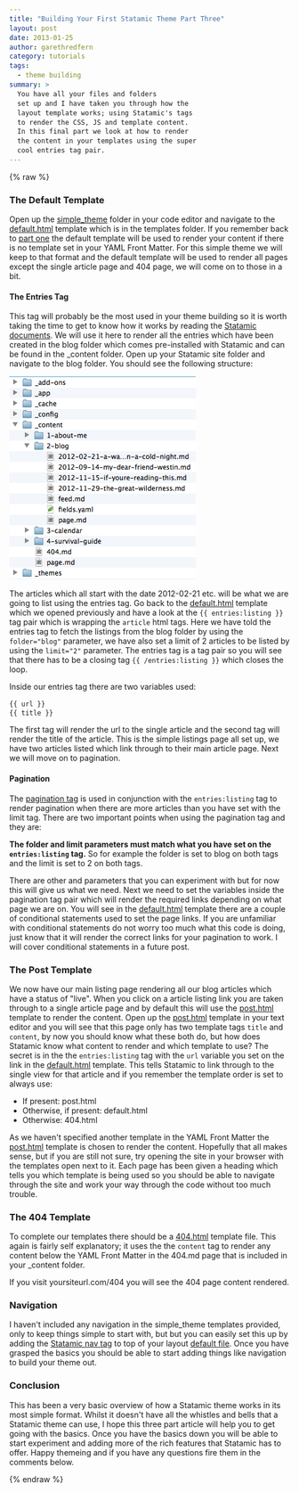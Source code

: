 ```yaml
---
title: "Building Your First Statamic Theme Part Three"
layout: post
date: 2013-01-25
author: garethredfern
category: tutorials
tags:
  - theme building
summary: >
  You have all your files and folders
  set up and I have taken you through how the
  layout template works; using Statamic's tags
  to render the CSS, JS and template content.
  In this final part we look at how to render
  the content in your templates using the super
  cool entries tag pair.
---
```


{% raw %}

### The Default Template
Open up the [simple_theme](https://github.com/statamicthemes/simple-theme) folder in your code editor and navigate to the [default.html](https://github.com/statamicthemes/simple-theme/blob/master/simple_theme/templates/default.html) template which is in the templates folder. If you remember back to [part one](http://www.statamicthemes.com/articles/building-your-first-statamic-theme-part-one) the default template will be used to render your content if there is no template set in your YAML Front Matter. For this simple theme we will keep to that format and the default template will be used to render all pages except the single article page and 404 page, we will come on to those in a bit.

#### The Entries Tag
This tag will probably be the most used in your theme building so it is worth taking the time to get to know how it works by reading the [Statamic documents](http://statamic.com/learn/documentation/tags/entries). We will use it here to render all the entries which have been created in the blog folder which comes pre-installed with Statamic and can be found in the _content folder. Open up your Statamic site folder and navigate to the blog folder. You should see the following structure:

![Statamic Folder Structure](/assets/img/articles/statamic_folder_structure.png)

The articles which all start with the date 2012-02-21 etc. will be what we are going to list using the entries tag. Go back to the [default.html](https://github.com/statamicthemes/simple-theme/blob/master/simple_theme/templates/default.html) template which we opened previously and have a look at the `{{ entries:listing }}` tag pair which is wrapping the `article` html tags. Here we have told the entries tag to fetch the listings from the blog folder by using the `folder="blog"` parameter, we have also set a limit of 2 articles to be listed by using the `limit="2"` parameter. The entries tag is a tag pair so you will see that there has to be a closing tag `{{ /entries:listing }}` which closes the loop.

Inside our entries tag there are two variables used:

~~~twig
{{ url }}
{{ title }}
~~~

The first tag will render the url to the single article and the second tag will render the title of the article. This is the simple listings page all set up, we have two articles listed which link through to their main article page. Next we will move on to pagination.

#### Pagination
The [pagination tag](http://statamic.com/learn/documentation/tags/entries) is used in conjunction with the `entries:listing` tag to render pagination when there are more articles than you have set with the limit tag. There are two important points when using the pagination tag and they are:

**The folder and limit parameters must match what you have set on the `entries:listing` tag.** So for example the folder is set to blog on both tags and the limit is set to 2 on both tags.

There are other and parameters that you can experiment with but for now this will give us what we need. Next we need to set the variables inside the pagination tag pair which will render the required links depending on what page we are on. You will see in the [default.html](https://github.com/statamicthemes/simple-theme/blob/master/simple_theme/templates/default.html) template there are a couple of conditional statements used to set the page links. If you are unfamiliar with conditional statements do not worry too much what this code is doing, just know that it will render the correct links for your pagination to work. I will cover conditional statements in a future post.

### The Post Template
We now have our main listing page rendering all our blog articles which have a status of "live". When you click on a article listing link you are taken through to a single article page and by default this will use the [post.html](https://github.com/statamicthemes/simple-theme/blob/master/simple_theme/templates/post.html) template to render the content. Open up the  [post.html](https://github.com/statamicthemes/simple-theme/blob/master/simple_theme/templates/post.html) template in your text editor and you will see that this page only has two template tags `title` and `content`, by now you should know what these both do, but how does Statamic know what content to render and which template to use? The secret is in the the `entries:listing` tag with the `url` variable you set on the link in the [default.html](https://github.com/statamicthemes/simple-theme/blob/master/simple_theme/templates/default.html) template. This tells Statamic to link through to the single view for that article and if you remember the template order is set to always use:

* If present: post.html
* Otherwise, if present: default.html
* Otherwise: 404.html

As we haven't specified another template in the YAML Front Matter the [post.html](https://github.com/statamicthemes/simple-theme/blob/master/simple_theme/templates/post.html) template is chosen to render the content. Hopefully that all makes sense, but if you are still not sure, try opening the site in your browser with the templates open next to it. Each page has been given a heading which tells you which template is being used so you should be able to navigate through the site and work your way through the code without too much trouble.

### The 404 Template
To complete our templates there should be a [404.html](https://github.com/statamicthemes/simple-theme/blob/master/simple_theme/templates/404.html) template file. This again is fairly self explanatory; it uses the the `content` tag to render any content below the YAML Front Matter in the 404.md page that is included in your _content folder.

If you visit yoursiteurl.com/404 you will see the 404 page content rendered.

### Navigation
I haven't included any navigation in the simple_theme templates provided, only to keep things simple to start with, but but you can easily set this up by adding the [Statamic nav tag](http://statamic.com/learn/documentation/tags/nav) to top of your layout [default file](https://github.com/statamicthemes/simple-theme/blob/master/simple_theme/layouts/default.html). Once you have grasped the basics you should be able to start adding things like navigation to build your theme out.

### Conclusion
This has been a very basic overview of how a Statamic theme works in its most simple format. Whilst it doesn't have all the whistles and bells that a Statamic theme can use, I hope this three part article will help you to get going with the basics. Once you have the basics down you will be able to start experiment and adding more of the rich features that Statamic has to offer. Happy themeing and if you have any questions fire them in the comments below.

{% endraw %}
